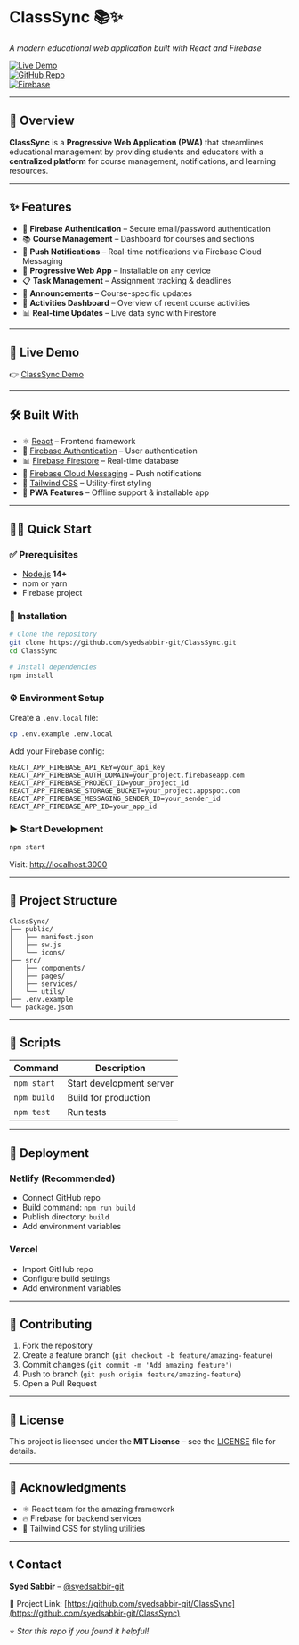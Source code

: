 # ClassSync 📚✨  
*A modern educational web application built with React and Firebase*  

[![Live Demo](https://img.shields.io/badge/demo-live-brightgreen)](https://class-sync-green.vercel.app)  
[![GitHub Repo](https://img.shields.io/badge/github-ClassSync-blue)](https://github.com/syedsabbir-git/ClassSync)  
[![Firebase](https://img.shields.io/badge/firebase-9.0+-orange)](https://firebase.google.com/)  

---

## 🚀 Overview  
**ClassSync** is a **Progressive Web Application (PWA)** that streamlines educational management by providing students and educators with a **centralized platform** for course management, notifications, and learning resources.  

---

## ✨ Features  
- 🔐 **Firebase Authentication** – Secure email/password authentication  
- 📚 **Course Management** – Dashboard for courses and sections  
- 🔔 **Push Notifications** – Real-time notifications via Firebase Cloud Messaging  
- 📱 **Progressive Web App** – Installable on any device  
- 📋 **Task Management** – Assignment tracking & deadlines  
- 📢 **Announcements** – Course-specific updates  
- 🎯 **Activities Dashboard** – Overview of recent course activities  
- 📊 **Real-time Updates** – Live data sync with Firestore  

---

## 🔴 Live Demo  
👉 [ClassSync Demo](https://class-sync-green.vercel.app)  

---

## 🛠️ Built With  
- ⚛️ [React](https://react.dev/) – Frontend framework  
- 🔐 [Firebase Authentication](https://firebase.google.com/docs/auth) – User authentication  
- 📊 [Firebase Firestore](https://firebase.google.com/docs/firestore) – Real-time database  
- 🔔 [Firebase Cloud Messaging](https://firebase.google.com/docs/cloud-messaging) – Push notifications  
- 🎨 [Tailwind CSS](https://tailwindcss.com/) – Utility-first styling  
- 📱 **PWA Features** – Offline support & installable app  

---

## 🏃‍♂️ Quick Start  

### ✅ Prerequisites  
- [Node.js](https://nodejs.org/) **14+**  
- npm or yarn  
- Firebase project  

### 🔧 Installation  

```bash
# Clone the repository
git clone https://github.com/syedsabbir-git/ClassSync.git
cd ClassSync

# Install dependencies
npm install
```

### ⚙️ Environment Setup  
Create a `.env.local` file:  

```bash
cp .env.example .env.local
```

Add your Firebase config:  

```env
REACT_APP_FIREBASE_API_KEY=your_api_key  
REACT_APP_FIREBASE_AUTH_DOMAIN=your_project.firebaseapp.com  
REACT_APP_FIREBASE_PROJECT_ID=your_project_id  
REACT_APP_FIREBASE_STORAGE_BUCKET=your_project.appspot.com  
REACT_APP_FIREBASE_MESSAGING_SENDER_ID=your_sender_id  
REACT_APP_FIREBASE_APP_ID=your_app_id  
```

### ▶️ Start Development  

```bash
npm start
```

Visit: [http://localhost:3000](http://localhost:3000)  

---

## 📁 Project Structure  

```text
ClassSync/
├── public/
│   ├── manifest.json
│   ├── sw.js
│   └── icons/
├── src/
│   ├── components/
│   ├── pages/
│   ├── services/
│   └── utils/
├── .env.example
└── package.json
```

---

## 🔧 Scripts  

| Command       | Description                  |
|---------------|------------------------------|
| `npm start`   | Start development server     |
| `npm build`   | Build for production         |
| `npm test`    | Run tests                    |

---

## 🚀 Deployment  

### **Netlify (Recommended)**  
- Connect GitHub repo  
- Build command: `npm run build`  
- Publish directory: `build`  
- Add environment variables  

### **Vercel**  
- Import GitHub repo  
- Configure build settings  
- Add environment variables  

---

## 🤝 Contributing  
1. Fork the repository  
2. Create a feature branch (`git checkout -b feature/amazing-feature`)  
3. Commit changes (`git commit -m 'Add amazing feature'`)  
4. Push to branch (`git push origin feature/amazing-feature`)  
5. Open a Pull Request  

---

## 📝 License  
This project is licensed under the **MIT License** – see the [LICENSE](LICENSE) file for details.  

---

## 🙏 Acknowledgments  
- ⚛️ React team for the amazing framework  
- 🔥 Firebase for backend services  
- 🎨 Tailwind CSS for styling utilities  

---

## 📞 Contact  
**Syed Sabbir** – [@syedsabbir-git](https://github.com/syedsabbir-git)  

📌 Project Link: [https://github.com/syedsabbir-git/ClassSync](https://github.com/syedsabbir-git/ClassSync)  

⭐ *Star this repo if you found it helpful!*  

